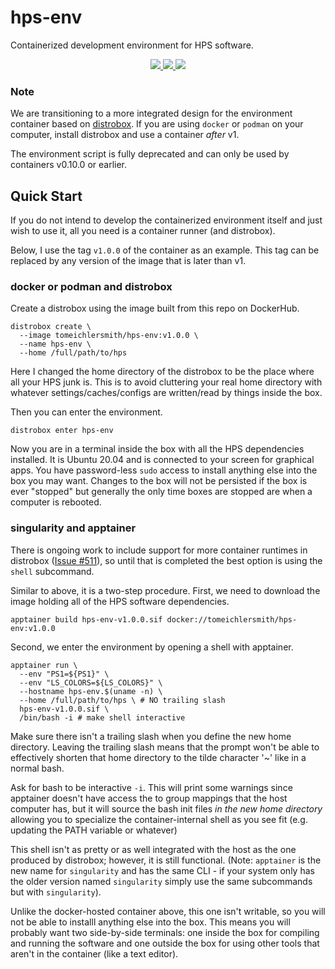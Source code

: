 # hps-env
Containerized development environment for HPS software.

<p align="center">
    <a href="http://perso.crans.org/besson/LICENSE.html" alt="GPLv3 license">
        <img src="https://img.shields.io/badge/License-GPLv3-blue.svg" />
    </a>
    <a href="https://github.com/tomeichlersmith/hps-env/actions" alt="Actions">
        <img src="https://github.com/tomeichlersmith/hps-env/actions/workflows/ci.yml/badge.svg" />
    </a>
    <a href="https://hub.docker.com/r/tomeichlersmith/hps-env" alt="DockerHub">
        <img src="https://img.shields.io/github/v/release/tomeichlersmith/hps-env" />
    </a>
</p>

### Note
We are transitioning to a more integrated design for the environment container
based on [distrobox](https://github.com/89luca89/distrobox). If you are using `docker`
or `podman` on your computer, install distrobox and use a container _after_ v1.

The environment script is fully deprecated and can only be used by containers v0.10.0 or earlier.

## Quick Start
If you do not intend to develop the containerized environment itself
and just wish to use it, all you need is a container runner (and distrobox).

Below, I use the tag `v1.0.0` of the container as an example. This tag can
be replaced by any version of the image that is later than v1.

### docker or podman and distrobox
Create a distrobox using the image built from this repo on DockerHub.
```
distrobox create \
  --image tomeichlersmith/hps-env:v1.0.0 \
  --name hps-env \
  --home /full/path/to/hps
```
Here I changed the home directory of the distrobox to be the place where all
your HPS junk is. This is to avoid cluttering your real home directory with whatever
settings/caches/configs are written/read by things inside the box.

Then you can enter the environment.
```
distrobox enter hps-env
```
Now you are in a terminal inside the box with all the HPS dependencies installed.
It is Ubuntu 20.04 and is connected to your screen for graphical apps.
You have password-less `sudo` access to install anything else into the box you may
want. Changes to the box will not be persisted if the box is ever "stopped" but
generally the only time boxes are stopped are when a computer is rebooted.

### singularity and apptainer
There is ongoing work to include support for more container runtimes in distrobox
([Issue #511](https://github.com/89luca89/distrobox/issues/511)), so until that is 
completed the best option is using the `shell` subcommand.

Similar to above, it is a two-step procedure. First, we need to download the
image holding all of the HPS software dependencies.
```
apptainer build hps-env-v1.0.0.sif docker://tomeichlersmith/hps-env:v1.0.0
```

Second, we enter the environment by opening a shell with apptainer.
```
apptainer run \
  --env "PS1=${PS1}" \
  --env "LS_COLORS=${LS_COLORS}" \
  --hostname hps-env.$(uname -n) \
  --home /full/path/to/hps \ # NO trailing slash
  hps-env-v1.0.0.sif \
  /bin/bash -i # make shell interactive
```

Make sure there isn't a trailing slash when you define the new home directory.
Leaving the trailing slash means that the prompt won't be able to effectively shorten
that home directory to the tilde character '~' like in a normal bash.

Ask for bash to be interactive `-i`. This will print some warnings since apptainer
doesn't have access the to group mappings that the host computer has, but it will
source the bash init files _in the new home directory_ allowing you to specialize the
container-internal shell as you see fit (e.g. updating the PATH variable or whatever)

This shell isn't as pretty or as well integrated with the host as the one produced by distrobox;
however, it is still functional. (Note: `apptainer` is the new name for `singularity` and has
the same CLI - if your system only has the older version named `singularity` simply use the same
subcommands but with `singularity`).

Unlike the docker-hosted container above, this one isn't writable, so you will not be able to
installl anything else into the box. This means you will probably want two side-by-side terminals:
one inside the box for compiling and running the software and one outside the box for using other
tools that aren't in the container (like a text editor).
